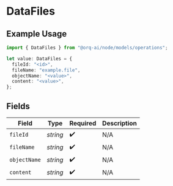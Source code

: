 # DataFiles

## Example Usage

```typescript
import { DataFiles } from "@orq-ai/node/models/operations";

let value: DataFiles = {
  fileId: "<id>",
  fileName: "example.file",
  objectName: "<value>",
  content: "<value>",
};
```

## Fields

| Field              | Type               | Required           | Description        |
| ------------------ | ------------------ | ------------------ | ------------------ |
| `fileId`           | *string*           | :heavy_check_mark: | N/A                |
| `fileName`         | *string*           | :heavy_check_mark: | N/A                |
| `objectName`       | *string*           | :heavy_check_mark: | N/A                |
| `content`          | *string*           | :heavy_check_mark: | N/A                |